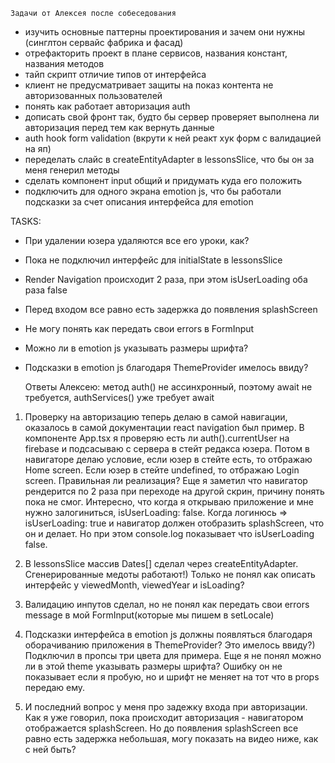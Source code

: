     Задачи от Алексея после собеседования
- изучить основные паттерны проектирования и зачем они нужны (синглтон сервайс фабрика и фасад)
- отрефакторить проект в плане сервисов, названия констант, названия методов
- тайп скрипт отличие типов от интерфейса
- клиент не предусматривает защиты на показ контента не авторизованных пользователей
- понять как работает авторизация auth
- дописать свой фронт так, будто бы сервер проверяет выполнена ли авторизация перед тем как вернуть данные
- auth hook form validation (вкрути к ней реакт хук форм с валидацией на яп)
- переделать слайс в createEntityAdapter в lessonsSlice, что бы он за меня генерил методы
- сделать компонент input общий и придумать куда его положить
- подключить для одного экрана emotion js, что бы работали подсказки за счет описания интерфейса для emotion

TASKS:
- При удалении юзера удаляются все его уроки, как?
- Пока не подключил интерфейс для initialState в lessonsSlice
- Render Navigation происходит 2 раза, при этом isUserLoading оба раза false 
- Перед входом все равно есть задержка до появления splashScreen
- Не могу понять как передать свои errors в FormInput
- Можно ли в emotion js указывать размеры шрифта?
- Подсказки в emotion js благодаря ThemeProvider имелось ввиду?

  Ответы Алексею:
метод auth() не ассинхронный, поэтому await не требуется, authServices() уже требует await

1. Проверку на авторизацию теперь делаю в самой навигации, оказалось в самой документации react
navigation был пример. В компоненте App.tsx я проверяю есть ли auth().currentUser на firebase и подсасываю
с сервера в стейт редакса юзера. Потом в навигаторе делаю условие, если юзер в стейте есть, то отбражаю Home screen.
Если юзер в стейте undefined, то отбражаю Login screen. Правильная ли реализация?
Еще я заметил что навигатор рендерится по 2 раза при переходе на другой скрин, причину понять пока не смог. Интересно,
что когда я открываю приложение и мне нужно залогиниться, isUserLoading: false. Когда логинюсь => isUserLoading: true
и навигатор должен отобразить splashScreen, что он и делает. Но при этом console.log показывает что isUserLoading false.

2. В lessonsSlice массив Dates[] сделал через createEntityAdapter. Сгенерированные медоты работают!)
Только не понял как описать интерфейс у viewedMonth, viewedYear и isLoading?

3. Валидацию инпутов сделал, но не понял как передать свои errors message в мой FormInput(которые мы пишем в setLocale)

4. Подсказки интерфейса в emotion js должны появляться благодаря оборачиванию приложения в ThemeProvider?
Это имелось ввиду?) Подключил
в пропсы три цвета для примера. Еще я не понял можно ли в этой theme указывать размеры шрифта? Ошибку он не показывает
если я пробую, но и шрифт не меняет на тот что в props передаю ему.

5. И последний вопрос у меня про задежку входа при авторизации. Как я уже говорил, пока происходит авторизация - 
навигатором отображается splashScreen. Но до появления splashScreen все равно есть задержка небольшая, 
могу показать на видео ниже, как с ней быть?

